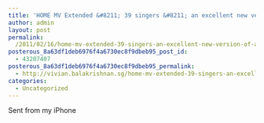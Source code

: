 ```yaml
---
title: 'HOME MV Extended &#8211; 39 singers &#8211; an excellent new version of an old favourite'
author: admin
layout: post
permalink:
  /2011/02/16/home-mv-extended-39-singers-an-excellent-new-version-of-an-old-favourite/
posterous_8a63df1deb6976f4a6730ec8f9dbeb95_post_id:
  - 43207407
posterous_8a63df1deb6976f4a6730ec8f9dbeb95_permalink:
  - http://vivian.balakrishnan.sg/home-mv-extended-39-singers-an-excellent-new
categories:
  - Uncategorized
---
```

<p>Sent from my iPhone</p>
